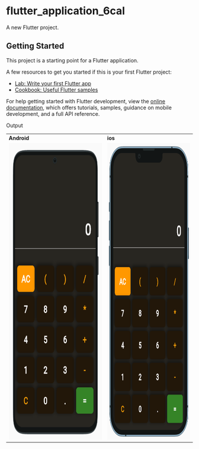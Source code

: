 # flutter_application_6cal

A new Flutter project.

## Getting Started

This project is a starting point for a Flutter application.

A few resources to get you started if this is your first Flutter project:

- [Lab: Write your first Flutter app](https://docs.flutter.dev/get-started/codelab)
- [Cookbook: Useful Flutter samples](https://docs.flutter.dev/cookbook)

For help getting started with Flutter development, view the
[online documentation](https://docs.flutter.dev/), which offers tutorials,
samples, guidance on mobile development, and a full API reference.

Output
<table>
    <tr>
        <td><b>Android</b></td>
        <td><b>ios</b></td>
    </tr>
    <tr>
        <td><img src="images/Screenshot%20(56).png" width="1080" height="800"></td>
        <td><img src="images/Screenshot%20(55).png" width="1080" height="800"></td>
    </tr>
</table>
